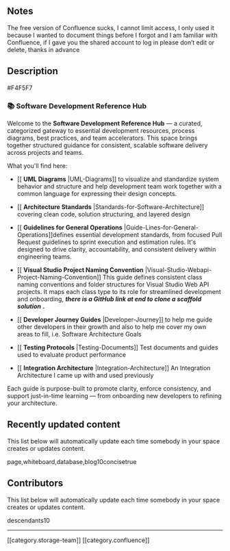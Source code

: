 
## Notes 
The free version of Confluence sucks, I cannot limit access, I only used it because I wanted to document things before I forgot and I am familiar with Confluence, if I gave you the shared account to log in please don’t edit or delete,  thanks in advance 


## Description
#F4F5F7
### 📚 Software Development Reference Hub
Welcome to the  **Software Development Reference Hub**  — a curated, categorized gateway to essential development resources, process diagrams, best practices, and team accelerators. This space brings together structured guidance for consistent, scalable software delivery across projects and teams.

What you'll find here:


* [[ **UML Diagrams** |UML-Diagrams]] to visualize and standardize system behavior and structure and help development team work together with a common language for expressing their design concepts.


* [[ **Architecture Standards** |Standards-for-Software-Architecture]] covering clean code, solution structuring, and layered design


* [[ **Guidelines for General Operations** |Guide-Lines-for-General-Operations]]defines essential development standards, from focused Pull Request guidelines to sprint execution and estimation rules. It's designed to drive clarity, accountability, and consistent delivery within engineering teams.


* [[ **Visual Studio Project Naming Convention** |Visual-Studio-Webapi-Project-Naming-Convention]] This guide defines consistent class naming conventions and folder structures for Visual Studio Web API projects. It maps each class type to its role for streamlined development and onboarding,  **_there is a GitHub link at end to clone a scaffold solution_**  **.** 


* [[ **Developer Journey Guides** |Developer-Journey]] to help me guide other developers in their growth and also to help me cover my own areas to fill, i.e. Software Architecture Goals


* [[ **Testing Protocols** |Testing-Documents]] Test documents and guides used to evaluate product performance


* [[ **Integration Architecture** |Integration-Architecture]] An Integration Architecture I came up with and used previously 



Each guide is purpose-built to promote clarity, enforce consistency, and support just-in-time learning — from onboarding new developers to refining your architecture.


## Recently updated content
This list below will automatically update each time somebody in your space creates or updates content.

page,whiteboard,database,blog10concisetrue
## Contributors
This list below will automatically update each time somebody in your space creates or updates content.

descendants10

*****

[[category.storage-team]] 
[[category.confluence]] 
